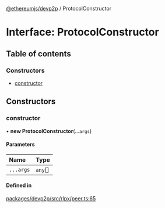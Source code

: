 [@ethereumjs/devp2p](../README.md) / ProtocolConstructor

# Interface: ProtocolConstructor

## Table of contents

### Constructors

- [constructor](ProtocolConstructor.md#constructor)

## Constructors

### constructor

• **new ProtocolConstructor**(...`args`)

#### Parameters

| Name | Type |
| :------ | :------ |
| `...args` | `any`[] |

#### Defined in

[packages/devp2p/src/rlpx/peer.ts:65](https://github.com/ethereumjs/ethereumjs-monorepo/blob/master/packages/devp2p/src/rlpx/peer.ts#L65)
